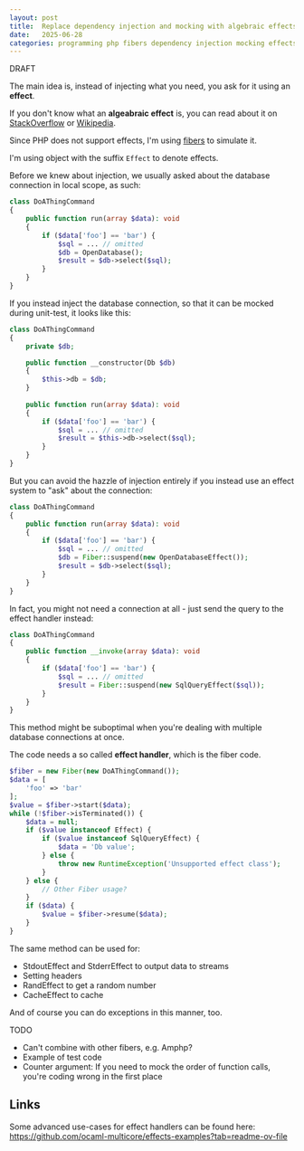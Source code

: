 ```yaml
---
layout: post
title:  Replace dependency injection and mocking with algebraic effects
date:   2025-06-28
categories: programming php fibers dependency injection mocking effects
---
```


DRAFT

The main idea is, instead of injecting what you need, you ask for it using an **effect**.

If you don't know what an **algeabraic effect** is, you can read about it on [StackOverflow](https://stackoverflow.com/a/57280373) or [Wikipedia](https://en.wikipedia.org/wiki/Effect_system).

Since PHP does not support effects, I'm using [fibers](https://www.php.net/manual/en/language.fibers.php) to simulate it.

I'm using object with the suffix `Effect` to denote effects.

Before we knew about injection, we usually asked about the database connection in local scope, as such:

```php
class DoAThingCommand
{
    public function run(array $data): void
    {
        if ($data['foo'] == 'bar') {
            $sql = ... // omitted
            $db = OpenDatabase();
            $result = $db->select($sql);
        }
    }
}
```

If you instead inject the database connection, so that it can be mocked during unit-test, it looks like this:

```php
class DoAThingCommand
{
    private $db;

    public function __constructor(Db $db)
    {
        $this->db = $db;
    }
    
    public function run(array $data): void
    {
        if ($data['foo'] == 'bar') {
            $sql = ... // omitted
            $result = $this->db->select($sql);
        }
    }
}
```

But you can avoid the hazzle of injection entirely if you instead use an effect system to "ask" about the connection:

```php
class DoAThingCommand
{
    public function run(array $data): void
    {
        if ($data['foo'] == 'bar') {
            $sql = ... // omitted
            $db = Fiber::suspend(new OpenDatabaseEffect());
            $result = $db->select($sql);
        }
    }
}
```

In fact, you might not need a connection at all - just send the query to the effect handler instead:

```php
class DoAThingCommand
{
    public function __invoke(array $data): void
    {
        if ($data['foo'] == 'bar') {
            $sql = ... // omitted
            $result = Fiber::suspend(new SqlQueryEffect($sql));
        }
    }
}
```

This method might be suboptimal when you're dealing with multiple database connections at once.

The code needs a so called **effect handler**, which is the fiber code.

```php
$fiber = new Fiber(new DoAThingCommand());
$data = [
    'foo' => 'bar'
];
$value = $fiber->start($data);
while (!$fiber->isTerminated()) {
    $data = null;
    if ($value instanceof Effect) {
        if ($value instanceof SqlQueryEffect) {
            $data = 'Db value';
        } else {
            throw new RuntimeException('Unsupported effect class');
        }
    } else {
        // Other Fiber usage?
    }
    if ($data) {
        $value = $fiber->resume($data);
    }
}
```

The same method can be used for:

* StdoutEffect and StderrEffect to output data to streams
* Setting headers
* RandEffect to get a random number
* CacheEffect to cache

And of course you can do exceptions in this manner, too.

TODO

* Can't combine with other fibers, e.g. Amphp?
* Example of test code
* Counter argument: If you need to mock the order of function calls, you're coding wrong in the first place

## Links

Some advanced use-cases for effect handlers can be found here: https://github.com/ocaml-multicore/effects-examples?tab=readme-ov-file
